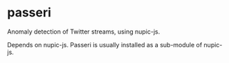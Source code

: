 passeri
=======

Anomaly detection of Twitter streams, using nupic-js.

Depends on nupic-js. Passeri is usually installed as a sub-module of nupic-js.
